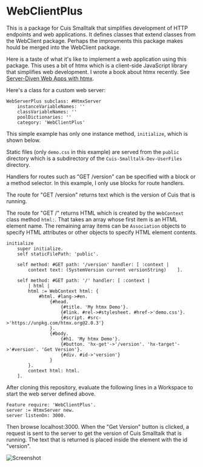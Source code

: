 # WebClientPlus

This is a package for Cuis Smalltalk that simplifies development of HTTP endpoints
and web applications. It defines classes that extend classes from the WebClient package.
Perhaps the improvments this package makes hould be merged into the WebClient package.

Here is a taste of what it's like to implement a web application using this package.
This uses a bit of htmx which is a client-side JavaScript library
that simplifies web development.
I wrote a book about htmx recently.
See [Server-Diven Web Apps with htmx](https://pragprog.com/titles/mvhtmx/server-driven-web-apps-with-htmx/).

Here's a class for a custom web server:

```smalltalk
WebServerPlus subclass: #HtmxServer
    instanceVariableNames: ''
    classVariableNames: ''
    poolDictionaries: ''
    category: 'WebClientPlus'
```

This simple example has only one instance method, `initialize`, which is shown below.

Static files (only `demo.css` in this example) are served from the `public` directory
which is a subdirectory of the `Cuis-Smalltalk-Dev-UserFiles` directory.

Handlers for routes such as "GET /version" can be specified with
a block or a method selector. In this example, I only use blocks for route handlers.

The route for "GET /version" returns text which is the version of Cuis that is running.

The route for "GET /" returns HTML which is created by the `WebContext` class method `html:`.
That takes an array whose first item is an HTML element name.
The remaining array items can be `Association` objects to specify HTML attributes
or other objects to specify HTML element contents.

```smalltalk
initialize		
    super initialize.
    self staticFilePath: 'public'.	
	
    self method: #GET path: '/version' handler: [ :context |
        context text: (SystemVersion current versionString)    ].
	
    self method: #GET path: '/' handler: [ :context |
        | html |		
        html := WebContext html: {
            #html. #lang->#en.
                {#head.
                    {#title. 'My htmx Demo'}.
                    {#link. #rel->#stylesheet. #href->'demo.css'}.
                    {#script. #src->'https://unpkg.com/htmx.org@2.0.3'}
                }.
                {#body.
                    {#h1. 'My htmx Demo'}.
                    {#button. 'hx-get'->'/version'. 'hx-target'->'#version'. 'Get Version'}.
                    {#div. #id->'version'}
                }
        }.		
        context html: html.
    ].
```

After cloning this repository, evaluate the following lines in a Workspace
to start the web server defined above.

```smalltalk
Feature require: 'WebClientPlus'.
server := HtmxServer new.
server listenOn: 3000.
```

Then browse localhost:3000.
When the "Get Version" button is clicked, a request is sent to the server
to get the version of Cuis Smalltalk that is running.
The text that is returned is placed inside the element with the id "version".

![Screenshot](https://mvolkmann.github.io/blog/assets/Cuis-Smalltalk-WebClientPlus-demo.png)
